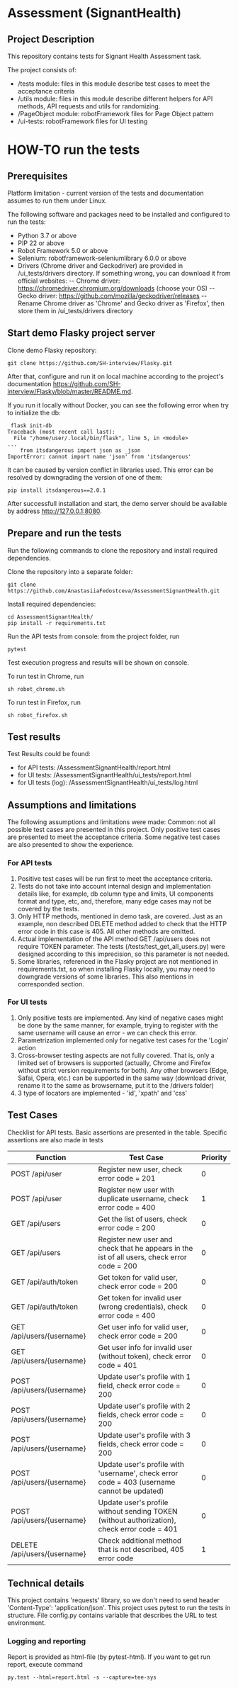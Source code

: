 # Assessment (SignantHealth) #

## Project Description ##
This repository contains tests for Signant Health Assessment task.

The project consists of:
- /tests module: files in this module describe test cases to meet the acceptance criteria
- /utils module: files in this module describe different helpers for API methods, API requests and utils for randomizing.
- /PageObject module: robotFramework files for Page Object pattern
- /ui-tests: robotFramework files for UI testing

# HOW-TO run the tests #
## Prerequisites ##

Platform limitation - current version of the tests and documentation assumes to run them under Linux.    

The following software and packages need to be installed and configured to run the tests:
- Python 3.7 or above
- PIP 22 or above
- Robot Framework 5.0 or above
- Selenium: robotframework-seleniumlibrary 6.0.0 or above
- Drivers (Chrome driver and Geckodriver) are provided in /ui_tests/drivers directory. If something wrong, you can download it from official websites:
-- Chrome driver: https://chromedriver.chromium.org/downloads (choose your OS)
-- Gecko driver: https://github.com/mozilla/geckodriver/releases
-- Rename Chrome driver as 'Chrome' and Gecko driver as 'Firefox', then store them in /ui_tests/drivers directory

## Start demo Flasky project server

Clone demo Flasky repository:

```
git clone https://github.com/SH-interview/Flasky.git
```

After that, configure and run it on local machine according to the project's documentation
https://github.com/SH-interview/Flasky/blob/master/README.md. 

If you run it locally without Docker, you can see the following error when try to initialize the db:

```
 flask init-db
Traceback (most recent call last):
  File "/home/user/.local/bin/flask", line 5, in <module>
...
    from itsdangerous import json as _json
ImportError: cannot import name 'json' from 'itsdangerous'
```

It can be caused by version conflict in libraries used. This error can be resolved by downgrading the version of one 
of them:

```
pip install itsdangerous==2.0.1
```

After successfull installation and start, the demo server should be available by address http://127.0.0.1:8080. 

## Prepare and run the tests

Run the following commands to clone the repository and install required dependencies.

Clone the repository into a separate folder:

```
git clone https://github.com/AnastasiiaFedostceva/AssessmentSignantHealth.git
```
Install required dependencies:

```
cd AssessmentSignantHealth/
pip install -r requirements.txt
```

Run the API tests from console: from the project folder, run

```
pytest
```

Test execution progress and results will be shown on console. 


To run test in Chrome, run
```
sh robot_chrome.sh 
```
To run test in Firefox, run
```
sh robot_firefox.sh 
```

## Test results ##
Test Results could be found:
- for API tests: /AssessmentSignantHealth/report.html
- for UI tests: /AssessmentSignantHealth/ui_tests/report.html
- for UI tests (log): /AssessmentSignantHealth/ui_tests/log.html

## Assumptions and limitations ##
The following assumptions and limitations were made:
Common: not all possible test cases are presented in this project. Only positive test cases are presented to meet the acceptance criteria. Some negative test cases are also presented to show the experience.
### For API tests ###
1) Positive test cases will be run first to meet the acceptance criteria.
2) Tests do not take into account internal design and implementation details like, for example, db column type and limits, UI components format and type, etc, and, therefore, many edge cases may not be covered by the tests.
3) Only HTTP methods, mentioned in demo task, are covered. Just as an example, non described DELETE method added to check that the HTTP error code in this case is 405. All other methods are omitted.
4) Actual implementation of the API method GET /api/users does not require TOKEN parameter. The tests (/tests/test_get_all_users.py) were designed according to this imprecision, so this parameter is not needed.
5) Some libraries, referenced in the Flasky project are not mentioned in requirements.txt, so when installing Flasky locally, you may need to downgrade versions of some libraries. This also mentions in corresponded section.
### For UI tests ###
1) Only positive tests are implemented. Any kind of negative cases might be done by the same manner, for example, trying to register with the same username will cause an error - we can check this error.
2) Parametrization implemented only for negative test cases for the 'Login' action
3) Cross-browser testing aspects are not fully covered. That is, only a limited set of browsers is supported (actually, Chrome and Firefox without strict version requirements for both). Any other browsers (Edge, Safai, Opera, etc.) can be supported in the same way (download driver, rename it to the same as browsername, put it to the /drivers folder)
4) 3 type of locators are implemented -  'id', 'xpath' and 'css'
## Test Cases ##
Checklist for API tests. Basic assertions are presented in the table. Specific assertions are also made in tests

| Function                     | Test Case                                                                                   | Priority |
|------------------------------|---------------------------------------------------------------------------------------------|----------|
| POST /api/user               | Register new user, check error code = 201                                                   | 0        |
| POST /api/user               | Register new user with duplicate username, check error code = 400                           | 1        |
| GET /api/users               | Get the list of users, check error code = 200                                               | 0        |
| GET /api/users               | Register new user and check that he appears in the ist of all users, check error code = 200 | 0        |
| GET /api/auth/token          | Get token for valid user, check error code = 200                                            | 0        |
| GET /api/auth/token          | Get token for invalid user (wrong credentials), check error code = 400                      | 0        |
| GET /api/users/{username}    | Get user info for valid user, check error code = 200                                        | 0        |
| GET /api/users/{username}    | Get user info for invalid user (without token), check error code = 401                      | 0        |
| POST /api/users/{username}   | Update user's profile with 1 field, check error code = 200                                  | 0        |
| POST /api/users/{username}   | Update user's profile with 2 fields, check error code = 200                                 | 0        |
| POST /api/users/{username}   | Update user's profile with 3 fields, check error code = 200                                 | 0        |
| POST /api/users/{username}   | Update user's profile with 'username', check error code = 403 (username cannot be updated)  | 0        |
| POST /api/users/{username}   | Update user's profile without sending TOKEN (without authorization), check error code = 401 | 0        |
| DELETE /api/users/{username} | Check additional method that is not described, 405 error code                               | 1        |

## Technical details ##
This project contains 'requests' library, so we don't need to send header 'Content-Type': 'application/json'.
This project uses pytest to run the tests in structure.
File config.py contains variable that describes the URL to test environment.
### Logging and reporting ###
Report is provided as html-file (by pytest-html). If you want to get run report, execute command
```
py.test --html=report.html -s --capture=tee-sys
```

